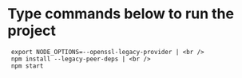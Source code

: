# Type commands below to run the project <br />
```
 export NODE_OPTIONS=--openssl-legacy-provider | <br />
 npm install --legacy-peer-deps | <br />
 npm start  
```
